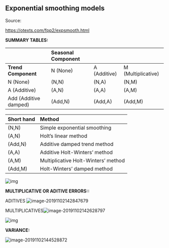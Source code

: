 

## Exponential smoothing models



Source:

 https://otexts.com/fpp2/expsmooth.html 



**SUMMARY TABLES:**

|                       | Seasonal Component |              |                    |
| :-------------------- | :----------------- | :----------- | :----------------- |
| **Trend Component**   | N (None)           | A (Additive) | M (Multiplicative) |
| N (None)              | (N,N)              | (N,A)        | (N,M)              |
| A (Additive)          | (A,N)              | (A,A)        | (A,M)              |
| Add (Additive damped) | (Add,N)            | (Add,A)      | (Add,M)            |

| Short hand | Method                              |
| :--------- | :---------------------------------- |
| (N,N)      | Simple exponential smoothing        |
| (A,N)      | Holt’s linear method                |
| (Add,N)    | Additive damped trend method        |
| (A,A)      | Additive Holt-Winters’ method       |
| (A,M)      | Multiplicative Holt-Winters’ method |
| (Add,M)    | Holt-Winters’ damped method         |

 ![img](https://otexts.com/fpp2/pegelstable.png) 





**MULTIPLICATIVE OR ADITIVE ERRORS::**

ADITIVES					![image-20191102142847679](C:\Users\Illan\AppData\Roaming\Typora\typora-user-images\image-20191102142847679.png)

 MULTIPLICATIVES![image-20191102142628797](C:\Users\Illan\AppData\Roaming\Typora\typora-user-images\image-20191102142628797.png)



![img](https://otexts.com/fpp2/statespacemodels.png)



 **VARIANCE:**

![image-20191102144528872](C:\Users\Illan\AppData\Roaming\Typora\typora-user-images\image-20191102144528872.png)



 